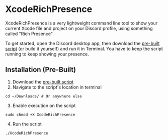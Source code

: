 # XcodeRichPresence

XcodeRichPresence is a very lightweight command line tool to show your current Xcode file and project on your Discord profile, using something called "Rich Presence".

To get started, open the Discord desktop app, then download the [pre-built script](Products/XcodeRichPresence) (or build it yourself) and run it in Terminal. You have to keep the script running to keep showing your presence.

## Installation (Pre-Built)

1. Download the [pre-built script](Products/XcodeRichPresence)
2. Navigate to the script's location in terminal
```shell
cd ~/Downloads/ # Or anywhere else
```
3. Enable execution on the script
```shell
sudo chmod +X XcodeRichPresence
```
4. Run the script
```shell
./XcodeRichPresence
```
